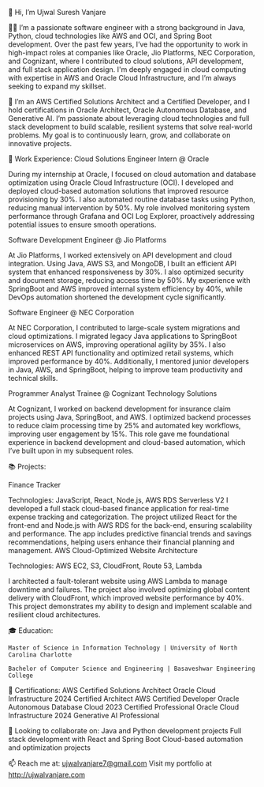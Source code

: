 👋 Hi, I’m Ujwal Suresh Vanjare

👨‍💻 I’m a passionate software engineer with a strong background in Java, Python, cloud technologies like AWS and OCI, and Spring Boot development. Over the past few years, I’ve had the opportunity to work in high-impact roles at companies like Oracle, Jio Platforms, NEC Corporation, and Cognizant, where I contributed to cloud solutions, API development, and full stack application design. I'm deeply engaged in cloud computing with expertise in AWS and Oracle Cloud Infrastructure, and I’m always seeking to expand my skillset.

🌱 I’m an AWS Certified Solutions Architect and a Certified Developer, and I hold certifications in Oracle Architect, Oracle Autonomous Database, and Generative AI. I’m passionate about leveraging cloud technologies and full stack development to build scalable, resilient systems that solve real-world problems. My goal is to continuously learn, grow, and collaborate on innovative projects.

🎯 Work Experience:
Cloud Solutions Engineer Intern @ Oracle

During my internship at Oracle, I focused on cloud automation and database optimization using Oracle Cloud Infrastructure (OCI). I developed and deployed cloud-based automation solutions that improved resource provisioning by 30%. I also automated routine database tasks using Python, reducing manual intervention by 50%. My role involved monitoring system performance through Grafana and OCI Log Explorer, proactively addressing potential issues to ensure smooth operations.

Software Development Engineer @ Jio Platforms

At Jio Platforms, I worked extensively on API development and cloud integration. Using Java, AWS S3, and MongoDB, I built an efficient API system that enhanced responsiveness by 30%. I also optimized security and document storage, reducing access time by 50%. My experience with SpringBoot and AWS improved internal system efficiency by 40%, while DevOps automation shortened the development cycle significantly.

Software Engineer @ NEC Corporation

At NEC Corporation, I contributed to large-scale system migrations and cloud optimizations. I migrated legacy Java applications to SpringBoot microservices on AWS, improving operational agility by 35%. I also enhanced REST API functionality and optimized retail systems, which improved performance by 40%. Additionally, I mentored junior developers in Java, AWS, and SpringBoot, helping to improve team productivity and technical skills.

Programmer Analyst Trainee @ Cognizant Technology Solutions

At Cognizant, I worked on backend development for insurance claim projects using Java, SpringBoot, and AWS. I optimized backend processes to reduce claim processing time by 25% and automated key workflows, improving user engagement by 15%. This role gave me foundational experience in backend development and cloud-based automation, which I’ve built upon in my subsequent roles.

📚 Projects:

Finance Tracker

Technologies: JavaScript, React, Node.js, AWS RDS Serverless V2
I developed a full stack cloud-based finance application for real-time expense tracking and categorization. The project utilized React for the front-end and Node.js with AWS RDS for the back-end, ensuring scalability and performance. The app includes predictive financial trends and savings recommendations, helping users enhance their financial planning and management.
AWS Cloud-Optimized Website Architecture

Technologies: AWS EC2, S3, CloudFront, Route 53, Lambda

I architected a fault-tolerant website using AWS Lambda to manage downtime and failures. The project also involved optimizing global content delivery with CloudFront, which improved website performance by 40%. This project demonstrates my ability to design and implement scalable and resilient cloud architectures.

🎓 Education:
    
    Master of Science in Information Technology | University of North Carolina Charlotte 

    Bachelor of Computer Science and Engineering | Basaveshwar Engineering College 


📜 Certifications:
    AWS Certified Solutions Architect
    Oracle Cloud Infrastructure 2024 Certified Architect
    AWS Certified Developer
    Oracle Autonomous Database Cloud 2023 Certified Professional
    Oracle Cloud Infrastructure 2024 Generative AI Professional

💬 Looking to collaborate on:
    Java and Python development projects
    Full stack development with React and Spring Boot
    Cloud-based automation and optimization projects

📫 Reach me at: ujwalvanjare7@gmail.com
    Visit my portfolio at http://ujwalvanjare.com
<!---
usv240/usv240 is a ✨ special ✨ repository because its `README.md` (this file) appears on your GitHub profile.
You can click the Preview link to take a look at your changes.
--->
